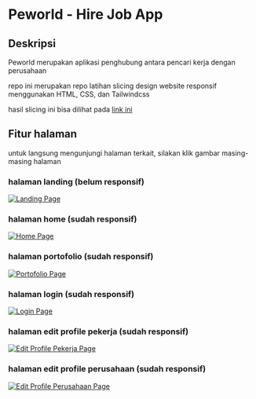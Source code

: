 # Peworld - Hire Job App

## Deskripsi

Peworld merupakan aplikasi penghubung antara pencari kerja dengan perusahaan

repo ini merupakan repo latihan slicing design website responsif menggunakan HTML, CSS, dan Tailwindcss

hasil slicing ini bisa dilihat pada [link ini](https://wafash-peworld.netlify.app/home/)

## Fitur halaman

untuk langsung mengunjungi halaman terkait, silakan klik gambar masing-masing halaman

### halaman landing (belum responsif)

[![Landing Page](./screenshots/Landing-page-Hire-Job.png 'Landing Page')](https://wafash-peworld.netlify.app/)

### halaman home (sudah responsif)

[![Home Page](./screenshots/Home-Hire-Job.png 'Home Page')](https://wafash-peworld.netlify.app/home/)

### halaman portofolio (sudah responsif)

[![Portofolio Page](./screenshots/Portofolio-Hire-Job.png 'Portofolio Page')](https://wafash-peworld.netlify.app/portofolio/)

### halaman login (sudah responsif)

[![Login Page](./screenshots/Login-Peworld.png 'Login Page')](https://wafash-peworld.netlify.app/login/)

### halaman edit profile pekerja (sudah responsif)

[![Edit Profile Pekerja Page](./screenshots/Edit-Profile-Pekerja-Hire-Job.png 'Edit Profile Pekerja Page')](https://wafash-peworld.netlify.app/edit-profile-pekerja/)

### halaman edit profile perusahaan (sudah responsif)

[![Edit Profile Perusahaan Page](./screenshots/Edit-Profile-Perusahaan-Hire-Job.png 'Edit Profile Perusahaan Page')](https://wafash-peworld.netlify.app/edit-profile-perusahaan/)
